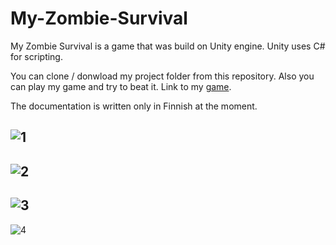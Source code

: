 # My-Zombie-Survival
My Zombie Survival is a game that was build on Unity engine. Unity uses C# for scripting.

You can clone / donwload my project folder from this repository. Also you can play my game and try to beat it. Link to my <a href="https://www.dropbox.com/sh/6e0ve3pgz7zoua8/AADXhu0E8XoFimNSoB0r-k51a?dl=0">game</a>.

The documentation is written only in Finnish at the moment.

![1](https://user-images.githubusercontent.com/52996898/69822129-45510080-120e-11ea-9fd8-6f40c543d303.PNG)
-
![2](https://user-images.githubusercontent.com/52996898/69823023-6d416380-1210-11ea-9168-7f75e6ff6ca9.PNG)
-
![3](https://user-images.githubusercontent.com/52996898/69823035-729eae00-1210-11ea-9990-67ed32f3d9fa.PNG)
-
![4](https://user-images.githubusercontent.com/52996898/69823049-7e8a7000-1210-11ea-9c17-0d1d9be33b6e.PNG)
